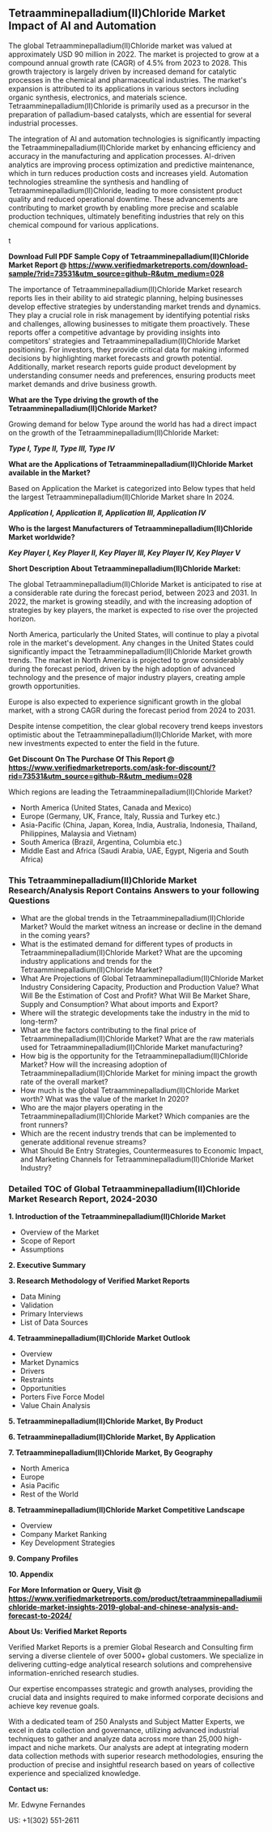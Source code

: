 <h2>Tetraamminepalladium(II)Chloride Market Impact of AI and Automation</h2><p>The global Tetraamminepalladium(II)Chloride market was valued at approximately USD 90 million in 2022. The market is projected to grow at a compound annual growth rate (CAGR) of 4.5% from 2023 to 2028. This growth trajectory is largely driven by increased demand for catalytic processes in the chemical and pharmaceutical industries. The market's expansion is attributed to its applications in various sectors including organic synthesis, electronics, and materials science. Tetraamminepalladium(II)Chloride is primarily used as a precursor in the preparation of palladium-based catalysts, which are essential for several industrial processes.</p><p>The integration of AI and automation technologies is significantly impacting the Tetraamminepalladium(II)Chloride market by enhancing efficiency and accuracy in the manufacturing and application processes. AI-driven analytics are improving process optimization and predictive maintenance, which in turn reduces production costs and increases yield. Automation technologies streamline the synthesis and handling of Tetraamminepalladium(II)Chloride, leading to more consistent product quality and reduced operational downtime. These advancements are contributing to market growth by enabling more precise and scalable production techniques, ultimately benefiting industries that rely on this chemical compound for various applications.</p>t</p><p id="" class=""><strong>Download Full PDF Sample Copy of Tetraamminepalladium(II)Chloride Market Report @ <a href="https://www.verifiedmarketreports.com/download-sample/?rid=73531&utm_source=github-R&utm_medium=028" target="_blank">https://www.verifiedmarketreports.com/download-sample/?rid=73531&utm_source=github-R&utm_medium=028</a></strong></p><p>The importance of&nbsp;Tetraamminepalladium(II)Chloride Market research reports lies in their ability to aid strategic planning, helping businesses develop effective strategies by understanding market trends and dynamics. They play a crucial role in risk management by identifying potential risks and challenges, allowing businesses to mitigate them proactively. These reports offer a competitive advantage by providing insights into competitors' strategies and Tetraamminepalladium(II)Chloride Market positioning. For investors, they provide critical data for making informed decisions by highlighting market forecasts and growth potential. Additionally, market research reports guide product development by understanding consumer needs and preferences, ensuring products meet market demands and drive business growth.</p><p><strong>What are the&nbsp;Type driving the growth of the Tetraamminepalladium(II)Chloride Market?</strong></p><p id="" class="">Growing demand for below Type around the world has had a direct impact on the growth of the Tetraamminepalladium(II)Chloride Market:</p><em><strong>Type I, Type II, Type III, Type IV</strong></em></p><strong>What are the&nbsp;Applications&nbsp;of Tetraamminepalladium(II)Chloride Market available in the Market?</strong></p><p id="" class="">Based on Application the Market is categorized into Below types that held the largest Tetraamminepalladium(II)Chloride Market share In 2024.</p><em><strong>Application I, Application II, Application III, Application IV</strong></em></p><strong>Who is the largest Manufacturers of Tetraamminepalladium(II)Chloride Market worldwide?</strong></p><p><em><strong>Key Player I, Key Player II, Key Player III, Key Player IV, Key Player V</strong></em></p><p id="" class=""><strong>Short Description About Tetraamminepalladium(II)Chloride Market:</strong></p><p>The global Tetraamminepalladium(II)Chloride Market is anticipated to rise at a considerable rate during the forecast period, between 2023 and 2031. In 2022, the market is growing steadily, and with the increasing adoption of strategies by key players, the market is expected to rise over the projected horizon.</p><p>North America, particularly the United States, will continue to play a pivotal role in the market's development. Any changes in the United States could significantly impact the Tetraamminepalladium(II)Chloride Market growth trends. The market in North America is projected to grow considerably during the forecast period, driven by the high adoption of advanced technology and the presence of major industry players, creating ample growth opportunities.</p><p>Europe is also expected to experience significant growth in the global market, with a strong CAGR during the forecast period from 2024 to 2031.</p><p>Despite intense competition, the clear global recovery trend keeps investors optimistic about the Tetraamminepalladium(II)Chloride Market, with more new investments expected to enter the field in the future.</p><p id="" class=""><strong>Get Discount On The Purchase Of This Report @ <a href="https://www.verifiedmarketreports.com/ask-for-discount/?rid=73531&utm_source=github-R&utm_medium=028" target="_blank">https://www.verifiedmarketreports.com/ask-for-discount/?rid=73531&utm_source=github-R&utm_medium=028</a></strong></p>Which regions are leading the Tetraamminepalladium(II)Chloride Market?</p><ul><li>North America (United States, Canada and Mexico)</li><li>Europe (Germany, UK, France, Italy, Russia and Turkey etc.)</li><li>Asia-Pacific (China, Japan, Korea, India, Australia, Indonesia, Thailand, Philippines, Malaysia and Vietnam)</li><li>South America (Brazil, Argentina, Columbia etc.)</li><li>Middle East and Africa (Saudi Arabia, UAE, Egypt, Nigeria and South Africa)</li></ul><h3 id="" class="">This Tetraamminepalladium(II)Chloride Market Research/Analysis Report Contains Answers to your following Questions</h3><ul><li>What are the global trends in the Tetraamminepalladium(II)Chloride Market? Would the market witness an increase or decline in the demand in the coming years?</li><li>What is the estimated demand for different types of products in Tetraamminepalladium(II)Chloride Market? What are the upcoming industry applications and trends for the Tetraamminepalladium(II)Chloride Market?</li><li>What Are Projections of Global Tetraamminepalladium(II)Chloride Market Industry Considering Capacity, Production and Production Value? What Will Be the Estimation of Cost and Profit? What Will Be Market Share, Supply and Consumption? What about imports and Export?</li><li>Where will the strategic developments take the industry in the mid to long-term?</li><li>What are the factors contributing to the final price of Tetraamminepalladium(II)Chloride Market? What are the raw materials used for Tetraamminepalladium(II)Chloride Market manufacturing?</li><li>How big is the opportunity for the Tetraamminepalladium(II)Chloride Market? How will the increasing adoption of Tetraamminepalladium(II)Chloride Market for mining impact the growth rate of the overall market?</li><li>How much is the global Tetraamminepalladium(II)Chloride Market worth? What was the value of the market In 2020?</li><li>Who are the major players operating in the Tetraamminepalladium(II)Chloride Market? Which companies are the front runners?</li><li>Which are the recent industry trends that can be implemented to generate additional revenue streams?</li><li>What Should Be Entry Strategies, Countermeasures to Economic Impact, and Marketing Channels for Tetraamminepalladium(II)Chloride Market Industry?</li></ul><h3 id="" class="">Detailed TOC of Global Tetraamminepalladium(II)Chloride Market Research Report, 2024-2030</h3><p id="" class=""><strong>1. Introduction of the Tetraamminepalladium(II)Chloride Market</strong></p><ul><li>Overview of the Market</li><li>Scope of Report</li><li>Assumptions</li></ul><p id="" class=""><strong>2. Executive Summary</strong></p><p id="" class=""><strong>3. Research Methodology of Verified Market Reports</strong></p><ul><li>Data Mining</li><li>Validation</li><li>Primary Interviews</li><li>List of Data Sources</li></ul><p id="" class=""><strong>4. Tetraamminepalladium(II)Chloride Market Outlook</strong></p><ul><li>Overview</li><li>Market Dynamics</li><li>Drivers</li><li>Restraints</li><li>Opportunities</li><li>Porters Five Force Model</li><li>Value Chain Analysis</li></ul><p id="" class=""><strong>5. Tetraamminepalladium(II)Chloride Market, By Product</strong></p><p id="" class=""><strong>6. Tetraamminepalladium(II)Chloride Market, By Application</strong></p><p id="" class=""><strong>7. Tetraamminepalladium(II)Chloride Market, By Geography</strong></p><ul><li>North America</li><li>Europe</li><li>Asia Pacific</li><li>Rest of the World</li></ul><p id="" class=""><strong>8. Tetraamminepalladium(II)Chloride Market Competitive Landscape</strong></p><ul><li>Overview</li><li>Company Market Ranking</li><li>Key Development Strategies</li></ul><p id="" class=""><strong>9. Company Profiles</strong></p><p id="" class=""><strong>10. Appendix</strong></p><p id="" class=""><strong>For More Information or Query, Visit @ <a href="https://www.verifiedmarketreports.com/product/tetraamminepalladiumiichloride-market-insights-2019-global-and-chinese-analysis-and-forecast-to-2024/" target="_blank">https://www.verifiedmarketreports.com/product/tetraamminepalladiumiichloride-market-insights-2019-global-and-chinese-analysis-and-forecast-to-2024/</a></strong></p><p id="" class=""><strong>About Us: Verified Market Reports</strong></p><p id="" class="">Verified Market Reports is a premier Global Research and Consulting firm serving a diverse clientele of over 5000+ global customers. We specialize in delivering cutting-edge analytical research solutions and comprehensive information-enriched research studies.</p><p id="" class="">Our expertise encompasses strategic and growth analyses, providing the crucial data and insights required to make informed corporate decisions and achieve key revenue goals.</p><p id="" class="">With a dedicated team of 250 Analysts and Subject Matter Experts, we excel in data collection and governance, utilizing advanced industrial techniques to gather and analyze data across more than 25,000 high-impact and niche markets. Our analysts are adept at integrating modern data collection methods with superior research methodologies, ensuring the production of precise and insightful research based on years of collective experience and specialized knowledge.</p><p id="" class=""><strong>Contact us:</strong></p><p id="" class="">Mr. Edwyne Fernandes</p><p id="" class="">US: +1(302) 551-2611</p>